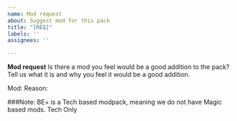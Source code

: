 ```yaml
---
name: Mod request
about: Suggest mod for this pack
title: "[REQ]"
labels: ''
assignees: ''

---
```


**Mod request**
Is there a mod you feel would be a good addition to the pack? Tell us what it is and why you feel it would be a good addition.

Mod:
Reason:

###Note: BE+ is a Tech based modpack, meaning we do not have Magic based mods. Tech Only
